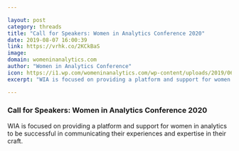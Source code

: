```yaml
---

layout: post
category: threads
title: "Call for Speakers: Women in Analytics Conference 2020"
date: 2019-08-07 16:00:39
link: https://vrhk.co/2KCkBaS
image: 
domain: womeninanalytics.com
author: "Women in Analytics Conference"
icon: https://i1.wp.com/womeninanalytics.com/wp-content/uploads/2019/06/WIA-Mark-Reverse.png?fit=180%2C180&#038;ssl=1
excerpt: "WIA is focused on providing a platform and support for women in analytics to be successful in communicating their experiences and expertise in their craft."

---
```


### Call for Speakers: Women in Analytics Conference 2020

WIA is focused on providing a platform and support for women in analytics to be successful in communicating their experiences and expertise in their craft.